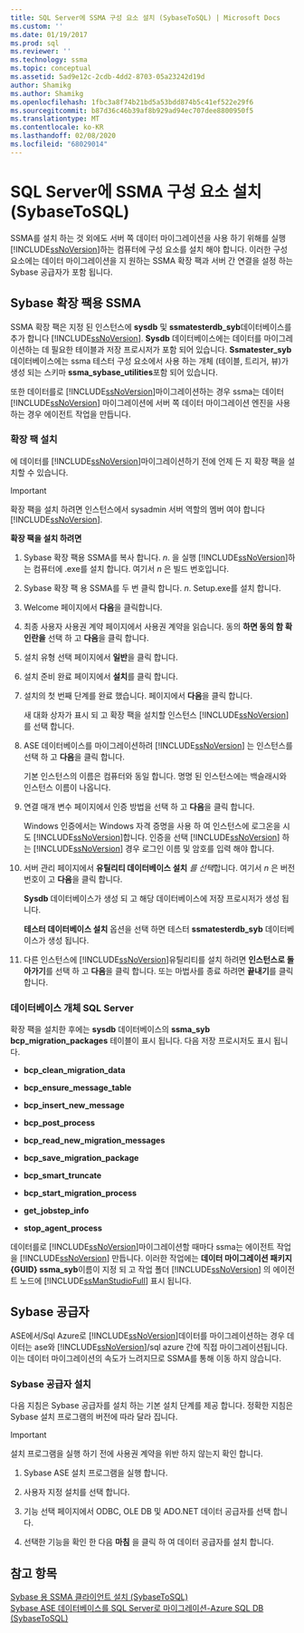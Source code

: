 ```yaml
---
title: SQL Server에 SSMA 구성 요소 설치 (SybaseToSQL) | Microsoft Docs
ms.custom: ''
ms.date: 01/19/2017
ms.prod: sql
ms.reviewer: ''
ms.technology: ssma
ms.topic: conceptual
ms.assetid: 5ad9e12c-2cdb-4dd2-8703-05a23242d19d
author: Shamikg
ms.author: Shamikg
ms.openlocfilehash: 1fbc3a8f74b21bd5a53bdd874b5c41ef522e29f6
ms.sourcegitcommit: b87d36c46b39af8b929ad94ec707dee8800950f5
ms.translationtype: MT
ms.contentlocale: ko-KR
ms.lasthandoff: 02/08/2020
ms.locfileid: "68029014"
---
```

# <a name="installing-ssma-components-on-sql-server-sybasetosql"></a>SQL Server에 SSMA 구성 요소 설치(SybaseToSQL)
SSMA를 설치 하는 것 외에도 서버 쪽 데이터 마이그레이션을 사용 하기 위해를 실행 [!INCLUDE[ssNoVersion](../../includes/ssnoversion-md.md)]하는 컴퓨터에 구성 요소를 설치 해야 합니다. 이러한 구성 요소에는 데이터 마이그레이션을 지 원하는 SSMA 확장 팩과 서버 간 연결을 설정 하는 Sybase 공급자가 포함 됩니다.  
  
## <a name="ssma-for-sybase-extension-pack"></a>Sybase 확장 팩용 SSMA  
SSMA 확장 팩은 지정 된 인스턴스에 **sysdb** 및 **ssmatesterdb_syb**데이터베이스를 추가 합니다 [!INCLUDE[ssNoVersion](../../includes/ssnoversion-md.md)]. **Sysdb** 데이터베이스에는 데이터를 마이그레이션하는 데 필요한 테이블과 저장 프로시저가 포함 되어 있습니다. **Ssmatester_syb** 데이터베이스에는 ssma 테스터 구성 요소에서 사용 하는 개체 (테이블, 트리거, 뷰)가 생성 되는 스키마 **ssma_sybase_utilities**포함 되어 있습니다.  
  
또한 데이터를로 [!INCLUDE[ssNoVersion](../../includes/ssnoversion-md.md)]마이그레이션하는 경우 ssma는 데이터 [!INCLUDE[ssNoVersion](../../includes/ssnoversion-md.md)] 마이그레이션에 서버 쪽 데이터 마이그레이션 엔진을 사용 하는 경우 에이전트 작업을 만듭니다.  
  
### <a name="installing-the-extension-pack"></a>확장 팩 설치  
에 데이터를 [!INCLUDE[ssNoVersion](../../includes/ssnoversion-md.md)]마이그레이션하기 전에 언제 든 지 확장 팩을 설치할 수 있습니다.  
  
> [!IMPORTANT]  
> 확장 팩을 설치 하려면 인스턴스에서 sysadmin 서버 역할의 멤버 여야 합니다 [!INCLUDE[ssNoVersion](../../includes/ssnoversion-md.md)].  
  
**확장 팩을 설치 하려면**  
  
1.  Sybase 확장 팩용 SSMA를 복사 합니다. *n*. 을 실행 [!INCLUDE[ssNoVersion](../../includes/ssnoversion-md.md)]하는 컴퓨터에 .exe를 설치 합니다. 여기서 *n* 은 빌드 번호입니다.  
  
2.  Sybase 확장 팩 용 SSMA를 두 번 클릭 합니다. *n*. Setup.exe를 설치 합니다.  
  
3.  Welcome 페이지에서 **다음**을 클릭합니다.  
  
4.  최종 사용자 사용권 계약 페이지에서 사용권 계약을 읽습니다. 동의 **하면 동의 함 확인란을** 선택 하 고 **다음**을 클릭 합니다.  
  
5.  설치 유형 선택 페이지에서 **일반**을 클릭 합니다.  
  
6.  설치 준비 완료 페이지에서 **설치**를 클릭 합니다.  
  
7.  설치의 첫 번째 단계를 완료 했습니다. 페이지에서 **다음**을 클릭 합니다.  
  
    새 대화 상자가 표시 되 고 확장 팩을 설치할 인스턴스 [!INCLUDE[ssNoVersion](../../includes/ssnoversion-md.md)] 를 선택 합니다.  
  
8.  ASE 데이터베이스를 마이그레이션하려 [!INCLUDE[ssNoVersion](../../includes/ssnoversion-md.md)] 는 인스턴스를 선택 하 고 **다음**을 클릭 합니다.  
  
    기본 인스턴스의 이름은 컴퓨터와 동일 합니다. 명명 된 인스턴스에는 백슬래시와 인스턴스 이름이 나옵니다.  
  
9. 연결 매개 변수 페이지에서 인증 방법을 선택 하 고 **다음**을 클릭 합니다.  
  
    Windows 인증에서는 Windows 자격 증명을 사용 하 여 인스턴스에 로그온을 시도 [!INCLUDE[ssNoVersion](../../includes/ssnoversion-md.md)]합니다. 인증을 선택 [!INCLUDE[ssNoVersion](../../includes/ssnoversion-md.md)] 하는 [!INCLUDE[ssNoVersion](../../includes/ssnoversion-md.md)] 경우 로그인 이름 및 암호를 입력 해야 합니다.  
  
10. 서버 관리 페이지에서 **유틸리티 데이터베이스 설치** *를 선택*합니다. 여기서 *n* 은 버전 번호이 고 **다음**을 클릭 합니다.  
  
    **Sysdb** 데이터베이스가 생성 되 고 해당 데이터베이스에 저장 프로시저가 생성 됩니다.  
  
    **테스터 데이터베이스 설치** 옵션을 선택 하면 테스터 **ssmatesterdb_syb** 데이터베이스가 생성 됩니다.  
  
11. 다른 인스턴스에 [!INCLUDE[ssNoVersion](../../includes/ssnoversion-md.md)]유틸리티를 설치 하려면 **인스턴스로 돌아가기**를 선택 하 고 **다음**을 클릭 합니다. 또는 마법사를 종료 하려면 **끝내기**를 클릭 합니다.  
  
### <a name="sql-server-database-objects"></a>데이터베이스 개체 SQL Server  
확장 팩을 설치한 후에는 **sysdb** 데이터베이스의 **ssma_syb bcp_migration_packages** 테이블이 표시 됩니다. 다음 저장 프로시저도 표시 됩니다.  
  
-   **bcp_clean_migration_data**  
  
-   **bcp_ensure_message_table**  
  
-   **bcp_insert_new_message**  
  
-   **bcp_post_process**  
  
-   **bcp_read_new_migration_messages**  
  
-   **bcp_save_migration_package**  
  
-   **bcp_smart_truncate**  
  
-   **bcp_start_migration_process**  
  
-   **get_jobstep_info**  
  
-   **stop_agent_process**  
  
데이터를로 [!INCLUDE[ssNoVersion](../../includes/ssnoversion-md.md)]마이그레이션할 때마다 ssma는 에이전트 작업을 [!INCLUDE[ssNoVersion](../../includes/ssnoversion-md.md)] 만듭니다. 이러한 작업에는 **데이터 마이그레이션 패키지 {GUID} ssma_syb**이름이 지정 되 고 작업 폴더 [!INCLUDE[ssNoVersion](../../includes/ssnoversion-md.md)] 의 에이전트 노드에 [!INCLUDE[ssManStudioFull](../../includes/ssmanstudiofull-md.md)] 표시 됩니다.  
  
## <a name="sybase-providers"></a>Sybase 공급자  
ASE에서/Sql Azure로 [!INCLUDE[ssNoVersion](../../includes/ssnoversion-md.md)]데이터를 마이그레이션하는 경우 데이터는 ase와 [!INCLUDE[ssNoVersion](../../includes/ssnoversion-md.md)]/sql azure 간에 직접 마이그레이션됩니다. 이는 데이터 마이그레이션의 속도가 느려지므로 SSMA를 통해 이동 하지 않습니다.  
  
### <a name="installing-the-sybase-providers"></a>Sybase 공급자 설치  
다음 지침은 Sybase 공급자를 설치 하는 기본 설치 단계를 제공 합니다. 정확한 지침은 Sybase 설치 프로그램의 버전에 따라 달라 집니다.  
  
> [!IMPORTANT]  
> 설치 프로그램을 실행 하기 전에 사용권 계약을 위반 하지 않는지 확인 합니다.  
  
1.  Sybase ASE 설치 프로그램을 실행 합니다.  
  
2.  사용자 지정 설치를 선택 합니다.  
  
3.  기능 선택 페이지에서 ODBC, OLE DB 및 ADO.NET 데이터 공급자를 선택 합니다.  
  
4.  선택한 기능을 확인 한 다음 **마침** 을 클릭 하 여 데이터 공급자를 설치 합니다.  
  
## <a name="see-also"></a>참고 항목  
[Sybase 용 SSMA 클라이언트 설치 &#40;SybaseToSQL&#41;](../../ssma/sybase/installing-ssma-for-sybase-client-sybasetosql.md)  
[Sybase ASE 데이터베이스를 SQL Server로 마이그레이션-Azure SQL DB &#40;SybaseToSQL&#41;](../../ssma/sybase/migrating-sybase-ase-databases-to-sql-server-azure-sql-db-sybasetosql.md)  
  
